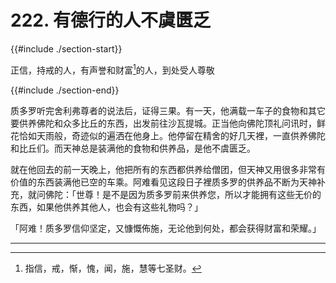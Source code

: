 # 222. 有德行的人不虞匮乏
{{#include ./section-start}}

正信，持戒的人，有声誉和财富[^1]的人，到处受人尊敬

{{#include ./section-end}}

质多罗听完舍利弗尊者的说法后，证得三果。有一天，他满载一车子的食物和其它要供养佛陀和众多比丘的东西，出发前往沙瓦提城。正当他向佛陀顶礼问讯时，鲜花恰如天雨般，奇迹似的遍洒在他身上。他停留在精舍的好几天裡，一直供养佛陀和比丘们。而天神总是装满他的食物和供养品，是他不虞匮乏。

就在他回去的前一天晚上，他把所有的东西都供养给僧团，但天神又用很多非常有价值的东西装满他已空的车乘。阿难看见这段日子裡质多罗的供养品不断为天神补充，就问佛陀：「世尊！是不是因为质多罗前来供养您，所以才能拥有这些无价的东西，如果他供养其他人，也会有这些礼物吗？」

「阿难！质多罗信仰坚定，又慷慨佈施，无论他到何处，都会获得财富和荣耀。」


---



[^1]: 指信，戒，惭，愧，闻，施，慧等七圣财。

